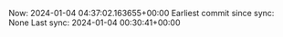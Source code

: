 Now: 2024-01-04 04:37:02.163655+00:00 Earliest commit since sync: None Last sync: 2024-01-04 00:30:41+00:00
